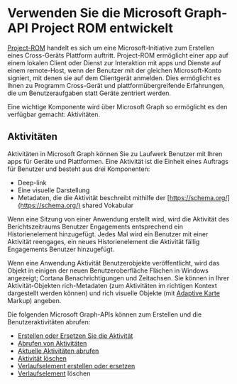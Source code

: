 # <a name="use-the-microsoft-graph-api-to-work-with-project-rome"></a>Verwenden Sie die Microsoft Graph-API Project ROM entwickelt

[Project-ROM](https://developer.microsoft.com/en-us/windows/project-rome) handelt es sich um eine Microsoft-Initiative zum Erstellen eines Cross-Geräts Plattform auftritt. Project-ROM ermöglicht einer app auf einem lokalen Client oder Dienst zur Interaktion mit apps und Dienste auf einem remote-Host, wenn der Benutzer mit der gleichen Microsoft-Konto signiert, mit denen sie auf dem Clientgerät anmelden. Dies ermöglicht es Ihnen zu Programm Cross-Gerät und plattformübergreifende Erfahrungen, die um Benutzeraufgaben statt Geräte zentriert werden.

Eine wichtige Komponente wird über Microsoft Graph so ermöglicht es den verfügbar gemacht: Aktivitäten.

## <a name="activities"></a>Aktivitäten

Aktivitäten in Microsoft Graph können Sie zu Laufwerk Benutzer mit Ihren apps für Geräte und Plattformen. Eine Aktivität ist die Einheit eines Auftrags für Benutzer und besteht aus drei Komponenten:

- Deep-link
- Eine visuelle Darstellung
- Metadaten, die die Aktivität beschreibt mithilfe der [https://schema.org/](https://schema.org/) shared Vokabular

Wenn eine Sitzung von einer Anwendung erstellt wird, wird die Aktivität des Berichtszeitraums Benutzer Engagements entsprechend ein Historienelement hinzugefügt. Jedes Mal wird ein Benutzer mit einer Aktivität reengages, ein neues Historienelement die Aktivität fällig Engagements Benutzer hinzugefügt.

Wenn eine Anwendung Aktivität Benutzerobjekte veröffentlicht, wird das Objekt in einigen der neuen Benutzeroberfläche Flächen in Windows angezeigt; Cortana Benachrichtigungen und Zeitachsen. Sie können in Ihrer Aktivität-Objekten rich-Metadaten (zum Aktivitäten im richtigen Kontext dargestellt werden können) und rich visuelle Objekte (mit [Adaptive Karte](https://adaptivecards.io/) Markup) angeben.

Die folgenden Microsoft Graph-APIs können zum Erstellen und die Benutzeraktivitäten abrufen:

- [Erstellen oder Ersetzen Sie die Aktivität](../api/projectrome_put_activity.md)
- [Abrufen von Aktivitäten](../api/projectrome_get_activities.md)
- [Aktuelle Aktivitäten abrufen](../api/projectrome_get_recent_activities.md)
- [Aktivität löschen](../api/projectrome_delete_activity.md)
- [Verlaufselement erstellen oder ersetzen](../api/projectrome_put_historyitem.md)
- [Verlaufselement](../api/projectrome_delete_historyitem.md) löschen

